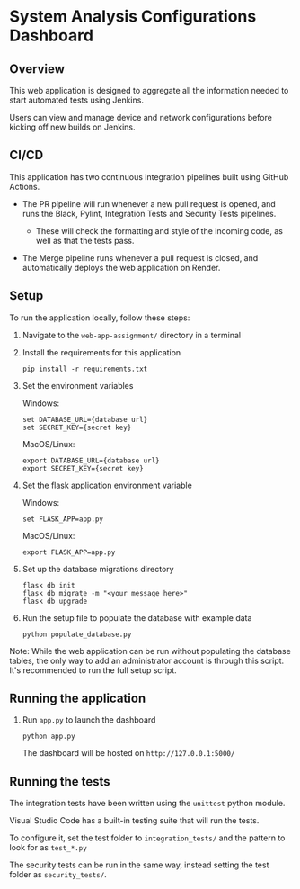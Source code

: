 # System Analysis Configurations Dashboard

## Overview
This web application is designed to aggregate all the information needed to start automated tests using Jenkins.

Users can view and manage device and network configurations before kicking off new builds on Jenkins.

## CI/CD
This application has two continuous integration pipelines built using GitHub Actions.

* The PR pipeline will run whenever a new pull request is opened, and runs the Black, Pylint, Integration Tests and Security Tests pipelines.

    * These will check the formatting and style of the incoming code, as well as that the tests pass.

* The Merge pipeline runs whenever a pull request is closed, and automatically deploys the web application on Render.

## Setup
To run the application locally, follow these steps:

1. Navigate to the `web-app-assignment/` directory in a terminal
2. Install the requirements for this application
    ```commandline
    pip install -r requirements.txt
    ```
3. Set the environment variables

    Windows:
    ```commandline
    set DATABASE_URL={database url}
    set SECRET_KEY={secret key}
    ```
    MacOS/Linux:
    ```commandline
    export DATABASE_URL={database url}
    export SECRET_KEY={secret key}
    ```
4. Set the flask application environment variable

    Windows:
    ```commandline
    set FLASK_APP=app.py
    ```
    MacOS/Linux:
    ```commandline
    export FLASK_APP=app.py
    ```
    
    
5. Set up the database migrations directory
    ```commandline
    flask db init
    flask db migrate -m "<your message here>"
    flask db upgrade
    ```

6. Run the setup file to populate the database with example data
    ```commandline
    python populate_database.py
    ```
Note: While the web application can be run without populating the database tables, the only way to add an administrator account is through this script.
It's recommended to run the full setup script.
## Running the application

1. Run `app.py` to launch the dashboard
    ```commandline
    python app.py
    ```
    The dashboard will be hosted on `http://127.0.0.1:5000/`


## Running the tests

The integration tests have been written using the `unittest` python module.

Visual Studio Code has a built-in testing suite that will run the tests.

To configure it, set the test folder to `integration_tests/` and the pattern to look for as `test_*.py`

The security tests can be run in the same way, instead setting the test folder as `security_tests/`.
